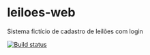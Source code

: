 # leiloes-web
Sistema fictício de cadastro de leilões com login

[![Build status](https://ci.appveyor.com/api/projects/status/baksgij9y2n6h0iw/branch/master?svg=true)](https://ci.appveyor.com/project/gustavoevf/leiloes-web/branch/master)

